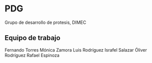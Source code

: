 PDG
===

Grupo de desarrollo de protesis, DIMEC

## Equipo de trabajo

Fernando Torres
Mónica Zamora
Luis Rodríguez
Israfel Salazar
Óliver Rodríguez 
Rafael Espinoza
